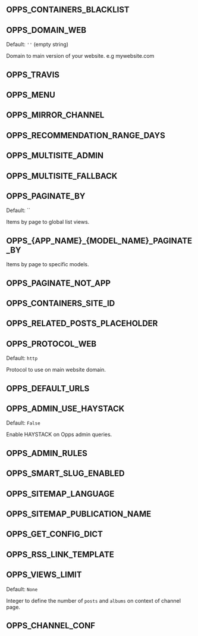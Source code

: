 OPPS_CONTAINERS_BLACKLIST
-----------

OPPS_DOMAIN_WEB
-----------

Default: `''` (empty string)

Domain to main version of your website. e.g mywebsite.com

OPPS_TRAVIS
-----------

OPPS_MENU
-----------
    
OPPS_MIRROR_CHANNEL
-----------

OPPS_RECOMMENDATION_RANGE_DAYS
-----------

OPPS_MULTISITE_ADMIN
-----------

OPPS_MULTISITE_FALLBACK
-----------

OPPS_PAGINATE_BY
-----------

Default: ``

Items by page to global list views.


OPPS_{APP_NAME}_{MODEL_NAME}_PAGINATE_BY
-----------

Items by page to specific models.


OPPS_PAGINATE_NOT_APP
-----------

OPPS_CONTAINERS_SITE_ID
-----------

OPPS_RELATED_POSTS_PLACEHOLDER
-----------

OPPS_PROTOCOL_WEB
-----------

Default: `http`

Protocol to use on main website domain.

OPPS_DEFAULT_URLS
-----------

OPPS_ADMIN_USE_HAYSTACK
-----------

Default: `False`

Enable HAYSTACK on Opps admin queries.

OPPS_ADMIN_RULES
-----------

OPPS_SMART_SLUG_ENABLED
-----------

OPPS_SITEMAP_LANGUAGE
-----------

OPPS_SITEMAP_PUBLICATION_NAME
-----------

OPPS_GET_CONFIG_DICT
-----------

OPPS_RSS_LINK_TEMPLATE
-----------

OPPS_VIEWS_LIMIT
-----------

Default: `None`

Integer to define the number of `posts` and `albums` on context of channel page. 

OPPS_CHANNEL_CONF
-----------
